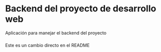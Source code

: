 # Backend del proyecto de desarrollo web
Aplicación para manejar el backend del proyecto
###
Este es un cambio directo en el README
